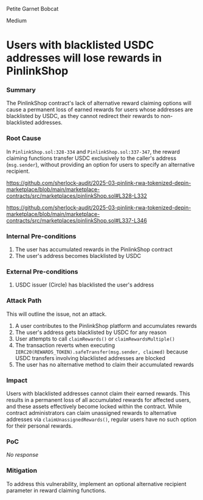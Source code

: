 Petite Garnet Bobcat

Medium

# Users with blacklisted USDC addresses will lose rewards in PinlinkShop

### Summary

The PinlinkShop contract's lack of alternative reward claiming options will cause a permanent loss of earned rewards for users whose addresses are blacklisted by USDC, as they cannot redirect their rewards to non-blacklisted addresses.

### Root Cause

In `PinlinkShop.sol:328-334` and `PinlinkShop.sol:337-347`, the reward claiming functions transfer USDC exclusively to the caller's address (`msg.sender`), without providing an option for users to specify an alternative recipient.

https://github.com/sherlock-audit/2025-03-pinlink-rwa-tokenized-depin-marketplace/blob/main/marketplace-contracts/src/marketplaces/pinlinkShop.sol#L328-L332

https://github.com/sherlock-audit/2025-03-pinlink-rwa-tokenized-depin-marketplace/blob/main/marketplace-contracts/src/marketplaces/pinlinkShop.sol#L337-L346

### Internal Pre-conditions

1. The user has accumulated rewards in the PinlinkShop contract
2. The user's address becomes blacklisted by USDC

### External Pre-conditions

1. USDC issuer (Circle) has blacklisted the user's address

### Attack Path

This will outline the issue, not an attack.

1. A user contributes to the PinlinkShop platform and accumulates rewards
2. The user's address gets blacklisted by USDC for any reason
3. User attempts to call `claimRewards()` or `claimRewardsMultiple()`
4. The transaction reverts when executing `IERC20(REWARDS_TOKEN).safeTransfer(msg.sender, claimed)` because USDC transfers involving blacklisted addresses are blocked
5. The user has no alternative method to claim their accumulated rewards

### Impact

Users with blacklisted addresses cannot claim their earned rewards. This results in a permanent loss of all accumulated rewards for affected users, and these assets effectively become locked within the contract. While contract administrators can claim unassigned rewards to alternative addresses via `claimUnassignedRewards()`, regular users have no such option for their personal rewards.

### PoC

_No response_

### Mitigation

To address this vulnerability, implement an optional alternative recipient parameter in reward claiming functions.